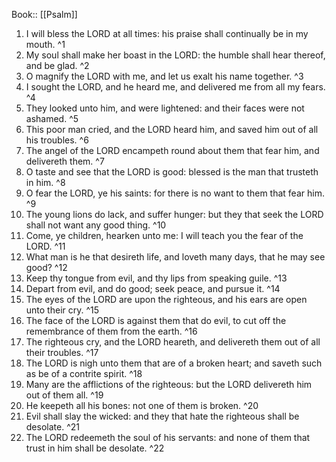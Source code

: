  Book:: [[Psalm]]
 1. I will bless the LORD at all times: his praise shall continually be in my mouth. ^1
 2. My soul shall make her boast in the LORD: the humble shall hear thereof, and be glad. ^2
 3. O magnify the LORD with me, and let us exalt his name together. ^3
 4. I sought the LORD, and he heard me, and delivered me from all my fears. ^4
 5. They looked unto him, and were lightened: and their faces were not ashamed. ^5
 6. This poor man cried, and the LORD heard him, and saved him out of all his troubles. ^6
 7. The angel of the LORD encampeth round about them that fear him, and delivereth them. ^7
 8. O taste and see that the LORD is good: blessed is the man that trusteth in him. ^8
 9. O fear the LORD, ye his saints: for there is no want to them that fear him. ^9
 10. The young lions do lack, and suffer hunger: but they that seek the LORD shall not want any good thing. ^10
 11. Come, ye children, hearken unto me: I will teach you the fear of the LORD. ^11
 12. What man is he that desireth life, and loveth many days, that he may see good? ^12
 13. Keep thy tongue from evil, and thy lips from speaking guile. ^13
 14. Depart from evil, and do good; seek peace, and pursue it. ^14
 15. The eyes of the LORD are upon the righteous, and his ears are open unto their cry. ^15
 16. The face of the LORD is against them that do evil, to cut off the remembrance of them from the earth. ^16
 17. The righteous cry, and the LORD heareth, and delivereth them out of all their troubles. ^17
 18. The LORD is nigh unto them that are of a broken heart; and saveth such as be of a contrite spirit. ^18
 19. Many are the afflictions of the righteous: but the LORD delivereth him out of them all. ^19
 20. He keepeth all his bones: not one of them is broken. ^20
 21. Evil shall slay the wicked: and they that hate the righteous shall be desolate. ^21
 22. The LORD redeemeth the soul of his servants: and none of them that trust in him shall be desolate. ^22
